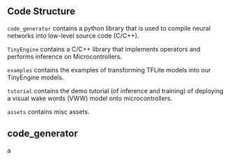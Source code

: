 ## Code Structure

`code_generator` contains a python library that is used to compile neural networks into low-level source code (C/C++).

`TinyEngine` contains a C/C++ library that implements operators and performs inference on Microcontrollers.

`examples` contains the examples of transforming TFLite models into our TinyEngine models.

`tutorial` contains the demo tutorial (of inference and training) of deploying a visual wake words (VWW) model onto microcontrollers.

`assets` contains misc assets.

## code_generator






a
